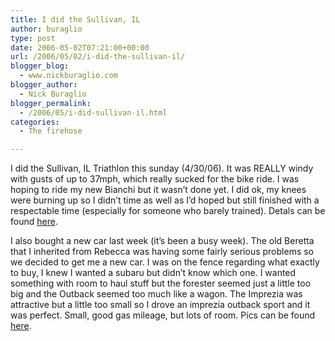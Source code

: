 ```yaml
---
title: I did the Sullivan, IL
author: buraglio
type: post
date: 2006-05-02T07:21:00+00:00
url: /2006/05/02/i-did-the-sullivan-il/
blogger_blog:
  - www.nickburaglio.com
blogger_author:
  - Nick Buraglio
blogger_permalink:
  - /2006/05/i-did-sullivan-il.html
categories:
  - The firehose

---
```

<div>
</div>

I did the Sullivan, IL Triathlon this sunday (4/30/06). It was REALLY windy with gusts of up to 37mph, which really sucked for the bike ride. I was hoping to ride my new Bianchi but it wasn&#8217;t done yet. I did ok, my knees were burning up so I didn&#8217;t time as well as I&#8217;d hoped but still finished with a respectable time (especially for someone who barely trained). Detals can be found [here][1].

I also bought a new car last week (it&#8217;s been a busy week). The old Beretta that I inherited from Rebecca was having some fairly serious problems so we decided to get me a new car. I was on the fence regarding what exactly to buy, I knew I wanted a subaru but didn&#8217;t know which one. I wanted something with room to haul stuff but the forester seemed just a little too big and the Outback seemed too much like a wagon. The Imprezia was attractive but a little too small so I drove an imprezia outback sport and it was perfect. Small, good gas mileage, but lots of room. Pics can be found [here][2].

<div>
</div>

 [1]: http://www.onlineraceresults.com/race/view_individual.php?make_printable=1&bib_num=214&race_id=3182&type=result
 [2]: http://www.buraglio.com/pics/subaru/imprezia-outback/